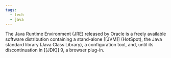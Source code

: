 ```yaml
---
tags:
  - tech
  - java
---
```

The Java Runtime Environment (JRE) released by Oracle is a freely available software distribution containing a stand-alone [[JVM]] (HotSpot), the Java standard library (Java Class Library), a configuration tool, and, until its discontinuation in [[JDK]] 9, a browser plug-in.
